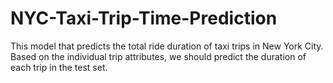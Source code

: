 # NYC-Taxi-Trip-Time-Prediction
This model that predicts the total ride duration of taxi trips in New York City. Based on
the individual trip attributes, we should predict the duration of each trip in the test set.
